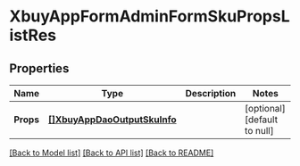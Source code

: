 # XbuyAppFormAdminFormSkuPropsListRes

## Properties
Name | Type | Description | Notes
------------ | ------------- | ------------- | -------------
**Props** | [**[]XbuyAppDaoOutputSkuInfo**](xbuy.app.dao.OutputSkuInfo.md) |  | [optional] [default to null]

[[Back to Model list]](../README.md#documentation-for-models) [[Back to API list]](../README.md#documentation-for-api-endpoints) [[Back to README]](../README.md)

